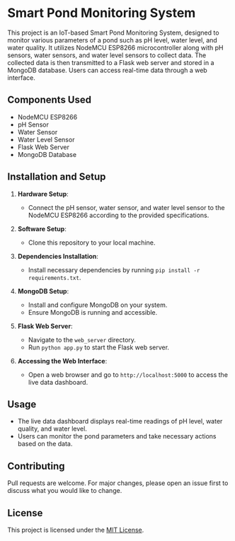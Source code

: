 # Smart Pond Monitoring System

This project is an IoT-based Smart Pond Monitoring System, designed to monitor various parameters of a pond such as pH level, water level, and water quality. It utilizes NodeMCU ESP8266 microcontroller along with pH sensors, water sensors, and water level sensors to collect data. The collected data is then transmitted to a Flask web server and stored in a MongoDB database. Users can access real-time data through a web interface.

## Components Used

- NodeMCU ESP8266
- pH Sensor
- Water Sensor
- Water Level Sensor
- Flask Web Server
- MongoDB Database

## Installation and Setup

1. **Hardware Setup**:
   - Connect the pH sensor, water sensor, and water level sensor to the NodeMCU ESP8266 according to the provided specifications.

2. **Software Setup**:
   - Clone this repository to your local machine.

3. **Dependencies Installation**:
   - Install necessary dependencies by running `pip install -r requirements.txt`.

4. **MongoDB Setup**:
   - Install and configure MongoDB on your system.
   - Ensure MongoDB is running and accessible.

5. **Flask Web Server**:
   - Navigate to the `web_server` directory.
   - Run `python app.py` to start the Flask web server.

6. **Accessing the Web Interface**:
   - Open a web browser and go to `http://localhost:5000` to access the live data dashboard.

## Usage

- The live data dashboard displays real-time readings of pH level, water quality, and water level.
- Users can monitor the pond parameters and take necessary actions based on the data.

## Contributing

Pull requests are welcome. For major changes, please open an issue first to discuss what you would like to change.

## License

This project is licensed under the [MIT License](LICENSE.md).
